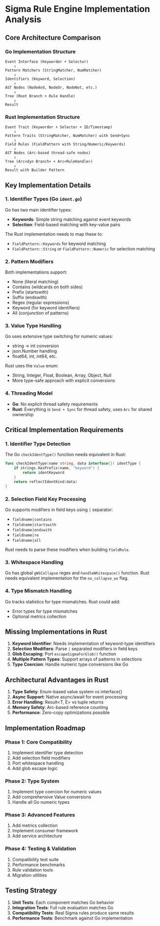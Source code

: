 # Sigma Rule Engine Implementation Analysis

## Core Architecture Comparison

### Go Implementation Structure
```
Event Interface (Keyworder + Selector)
    ↓
Pattern Matchers (StringMatcher, NumMatcher)
    ↓
Identifiers (Keyword, Selection)
    ↓
AST Nodes (NodeAnd, NodeOr, NodeNot, etc.)
    ↓
Tree (Root Branch + Rule Handle)
    ↓
Result
```

### Rust Implementation Structure
```
Event Trait (Keyworder + Selector + ID/Timestamp)
    ↓
Pattern Traits (StringMatcher, NumMatcher) with Send+Sync
    ↓
Field Rules (FieldPattern with String/Numeric/Keywords)
    ↓
AST Nodes (Arc-based thread-safe nodes)
    ↓
Tree (Arc<dyn Branch> + Arc<RuleHandle>)
    ↓
Result with Builder Pattern
```

## Key Implementation Details

### 1. Identifier Types (Go `ident.go`)
Go has two main identifier types:
- **Keywords**: Simple string matching against event keywords
- **Selection**: Field-based matching with key-value pairs

The Rust implementation needs to map these to:
- `FieldPattern::Keywords` for keyword matching
- `FieldPattern::String` or `FieldPattern::Numeric` for selection matching

### 2. Pattern Modifiers
Both implementations support:
- None (literal matching)
- Contains (wildcards on both sides)
- Prefix (startswith)
- Suffix (endswith)
- Regex (regular expressions)
- Keyword (for keyword identifiers)
- All (conjunction of patterns)

### 3. Value Type Handling
Go uses extensive type switching for numeric values:
- string → int conversion
- json.Number handling
- float64, int, int64, etc.

Rust uses the `Value` enum:
- String, Integer, Float, Boolean, Array, Object, Null
- More type-safe approach with explicit conversions

### 4. Threading Model
- **Go**: No explicit thread safety requirements
- **Rust**: Everything is `Send + Sync` for thread safety, uses `Arc` for shared ownership

## Critical Implementation Requirements

### 1. Identifier Type Detection
The Go `checkIdentType()` function needs equivalent in Rust:
```go
func checkIdentType(name string, data interface{}) identType {
    if strings.HasPrefix(name, "keyword") {
        return identKeyword
    }
    return reflectIdentKind(data)
}
```

### 2. Selection Field Key Processing
Go supports modifiers in field keys using `|` separator:
- `fieldname|contains`
- `fieldname|startswith`
- `fieldname|endswith`
- `fieldname|re`
- `fieldname|all`

Rust needs to parse these modifiers when building `FieldRule`.

### 3. Whitespace Handling
Go has global `gWSCollapse` regex and `handleWhitespace()` function.
Rust needs equivalent implementation for the `no_collapse_ws` flag.

### 4. Type Mismatch Handling
Go tracks statistics for type mismatches. Rust could add:
- Error types for type mismatches
- Optional metrics collection

## Missing Implementations in Rust

1. **Keyword Identifier**: Needs implementation of keyword-type identifiers
2. **Selection Modifiers**: Parse `|` separated modifiers in field keys
3. **Glob Escaping**: Port `escapeSigmaForGlob()` function
4. **Multiple Pattern Types**: Support arrays of patterns in selections
5. **Type Coercion**: Handle numeric type conversions like Go

## Architectural Advantages in Rust

1. **Type Safety**: Enum-based value system vs interface{}
2. **Async Support**: Native async/await for event processing
3. **Error Handling**: Result<T, E> vs tuple returns
4. **Memory Safety**: Arc-based reference counting
5. **Performance**: Zero-copy optimizations possible

## Implementation Roadmap

### Phase 1: Core Compatibility
1. Implement identifier type detection
2. Add selection field modifiers
3. Port whitespace handling
4. Add glob escape logic

### Phase 2: Type System
1. Implement type coercion for numeric values
2. Add comprehensive Value conversions
3. Handle all Go numeric types

### Phase 3: Advanced Features
1. Add metrics collection
2. Implement consumer framework
3. Add service architecture

### Phase 4: Testing & Validation
1. Compatibility test suite
2. Performance benchmarks
3. Rule validation tools
4. Migration utilities

## Testing Strategy

1. **Unit Tests**: Each component matches Go behavior
2. **Integration Tests**: Full rule evaluation matches Go
3. **Compatibility Tests**: Real Sigma rules produce same results
4. **Performance Tests**: Benchmark against Go implementation